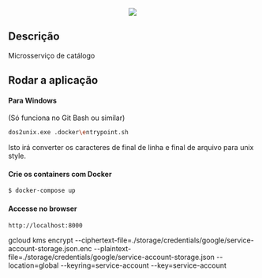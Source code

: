 <p align="center">
  <a href="http://nestjs.com/" target="blank"><img src="http://maratona.fullcycle.com.br/public/img/logo-maratona.png"/></a>
</p>

## Descrição

Microsserviço de catálogo

## Rodar a aplicação

#### Para Windows

(Só funciona no Git Bash ou similar)
```bash
dos2unix.exe .docker\entrypoint.sh
```
Isto irá converter os caracteres de final de linha e final de arquivo para unix style.

#### Crie os containers com Docker

```bash
$ docker-compose up
```

#### Accesse no browser

```
http://localhost:8000
```


gcloud kms encrypt --ciphertext-file=./storage/credentials/google/service-account-storage.json.enc --plaintext-file=./storage/credentials/google/service-account-storage.json --location=global --keyring=service-account --key=service-account
